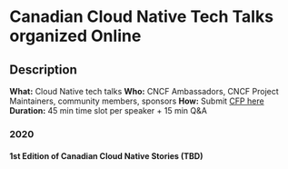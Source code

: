 # Canadian Cloud Native Tech Talks organized Online

## Description

  **What:** Cloud Native tech talks
  **Who:** CNCF Ambassadors, CNCF Project Maintainers, community members, sponsors
  **How:** Submit [CFP here](https://www.papercall.io/virtual-cncf-eastern-canada)
  **Duration:** 45 min time slot per speaker + 15 min Q&A

### 2020

#### 1st Edition of Canadian Cloud Native Stories (TBD)
